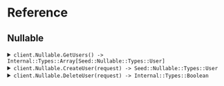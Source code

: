 # Reference
## Nullable
<details><summary><code>client.Nullable.GetUsers() -> Internal::Types::Array[Seed::Nullable::Types::User]</code></summary>
<dl>
<dd>

#### 🔌 Usage

<dl>
<dd>

<dl>
<dd>

```ruby
client.nullable.get_users({
  avatar:'avatar',
  extra:true
});
```
</dd>
</dl>
</dd>
</dl>

#### ⚙️ Parameters

<dl>
<dd>

<dl>
<dd>

**usernames:** `String` 
    
</dd>
</dl>

<dl>
<dd>

**avatar:** `String` 
    
</dd>
</dl>

<dl>
<dd>

**activated:** `Internal::Types::Boolean` 
    
</dd>
</dl>

<dl>
<dd>

**tags:** `String` 
    
</dd>
</dl>

<dl>
<dd>

**extra:** `Internal::Types::Boolean` 
    
</dd>
</dl>
</dd>
</dl>


</dd>
</dl>
</details>

<details><summary><code>client.Nullable.CreateUser(request) -> Seed::Nullable::Types::User</code></summary>
<dl>
<dd>

#### 🔌 Usage

<dl>
<dd>

<dl>
<dd>

```ruby
client.nullable.create_user({
  username:'username',
  tags:['tags', 'tags'],
  metadata:{
    createdAt:'2024-01-15T09:30:00Z',
    updatedAt:'2024-01-15T09:30:00Z',
    avatar:'avatar',
    activated:true,
    values:{
      values:'values'
    }
  },
  avatar:'avatar'
});
```
</dd>
</dl>
</dd>
</dl>

#### ⚙️ Parameters

<dl>
<dd>

<dl>
<dd>

**username:** `String` 
    
</dd>
</dl>

<dl>
<dd>

**tags:** `Internal::Types::Array[String]` 
    
</dd>
</dl>

<dl>
<dd>

**metadata:** `Seed::Nullable::Types::Metadata` 
    
</dd>
</dl>

<dl>
<dd>

**avatar:** `String` 
    
</dd>
</dl>
</dd>
</dl>


</dd>
</dl>
</details>

<details><summary><code>client.Nullable.DeleteUser(request) -> Internal::Types::Boolean</code></summary>
<dl>
<dd>

#### 🔌 Usage

<dl>
<dd>

<dl>
<dd>

```ruby
client.nullable.delete_user({
  username:'xy'
});
```
</dd>
</dl>
</dd>
</dl>

#### ⚙️ Parameters

<dl>
<dd>

<dl>
<dd>

**username:** `String` — The user to delete.
    
</dd>
</dl>
</dd>
</dl>


</dd>
</dl>
</details>
